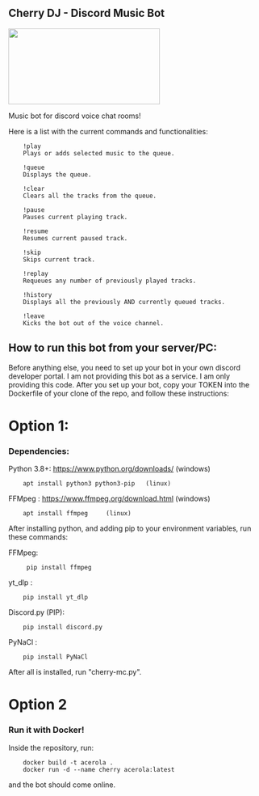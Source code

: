 ## Cherry DJ -  Discord Music Bot

<img src="https://cdn.custom-cursor.com/packs/3718/cute-cherry-pack.png" width="300" height="150">

Music bot for discord voice chat rooms!

Here is a list with the current commands and functionalities:

        !play
        Plays or adds selected music to the queue. 
    
        !queue 
        Displays the queue.  

        !clear 
        Clears all the tracks from the queue.
    
        !pause 
        Pauses current playing track. 
    
        !resume 
        Resumes current paused track. 

        !skip 
        Skips current track.    

        !replay 
        Requeues any number of previously played tracks. 
    
        !history 
        Displays all the previously AND currently queued tracks.

        !leave 
        Kicks the bot out of the voice channel. 


## How to run this bot from your server/PC:

Before anything else, you need to set up your bot in your own discord developer portal. 
I am not providing this bot as a service. I am only providing this code. 
After you set up your bot, copy your TOKEN into the Dockerfile of your clone of the repo, and follow these instructions:

# Option 1:
### Dependencies:

Python 3.8+: https://www.python.org/downloads/   (windows)

        apt install python3 python3-pip   (linux)

FFMpeg : https://www.ffmpeg.org/download.html     (windows)

        apt install ffmpeg     (linux)

After installing python, and adding pip to your environment variables, run these commands:

FFMpeg:
        
         pip install ffmpeg

yt_dlp : 

        pip install yt_dlp

Discord.py (PIP): 

        pip install discord.py

PyNaCl : 

        pip install PyNaCl

After all is installed, run "cherry-mc.py".


# Option 2
### Run it with Docker!
Inside the repository, run:

        docker build -t acerola .
        docker run -d --name cherry acerola:latest 

and the bot should come online. 

